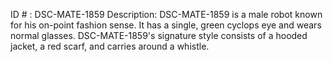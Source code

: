 ID # : DSC-MATE-1859
Description: DSC-MATE-1859 is a male robot known for his on-point fashion sense. It has a single, green cyclops eye and wears normal glasses. DSC-MATE-1859's signature style consists of a hooded jacket, a red scarf, and carries around a whistle.